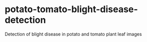 # potato-tomato-blight-disease-detection
Detection of blight disease in potato and tomato plant leaf images
